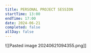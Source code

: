 ```yaml
---
title: PERSONAL PROJECT SESSION
startTime: 13:00
endTime: 17:00
date: 2024-06-21
completed: false
allDay: false
---
```

![[Pasted image 20240621094355.png]]
